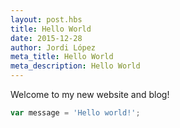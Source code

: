 ```yaml
---
layout: post.hbs
title: Hello World
date: 2015-12-28
author: Jordi López
meta_title: Hello World
meta_description: Hello World
---
```


Welcome to my new website and blog!

```javascript
var message = 'Hello world!';  
```